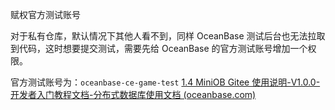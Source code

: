 赋权官方测试账号

对于私有仓库，默认情况下其他人看不到，同样 OceanBase 测试后台也无法拉取到代码，这时想要提交测试，需要先给 OceanBase 的官方测试账号增加一个权限。

官方测试账号为：`oceanbase-ce-game-test`
[1.4 MiniOB Gitee 使用说明-V1.0.0-开发者入门教程文档-分布式数据库使用文档 (oceanbase.com)](https://www.oceanbase.com/docs/-developer-quickstart-10000000000627364)